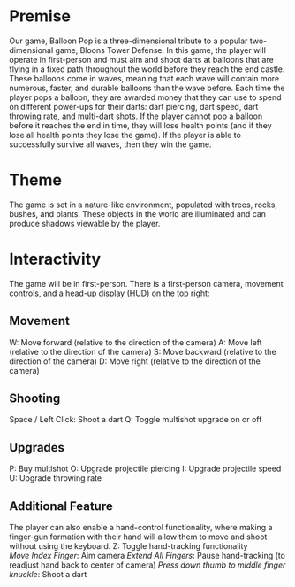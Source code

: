 # Premise
Our game, Balloon Pop is a three-dimensional tribute to a popular two-dimensional game, Bloons Tower Defense. In this game, the player will operate in first-person and must aim and shoot darts at balloons that are flying in a fixed path throughout the world before they reach the end castle. These balloons come in waves, meaning that each wave will contain more numerous, faster, and durable balloons than the wave before. Each time the player pops a balloon, they are awarded money that they can use to spend on different power-ups for their darts: dart piercing, dart speed, dart throwing rate, and multi-dart shots. If the player cannot pop a balloon before it reaches the end in time, they will lose health points (and if they lose all health points they lose the game). If the player is able to successfully survive all waves, then they win the game.

# Theme 
The game is set in a nature-like environment, populated with trees, rocks, bushes, and plants. These objects in the world are illuminated and can produce shadows viewable by the player.

# Interactivity 
The game will be in first-person. There is a first-person camera, movement controls, and a head-up display (HUD) on the top right:
## Movement
W: Move forward (relative to the direction of the camera)
A: Move left (relative to the direction of the camera)
S: Move backward (relative to the direction of the camera)
D: Move right (relative to the direction of the camera)
## Shooting
Space / Left Click: Shoot a dart
Q: Toggle multishot upgrade on or off
## Upgrades
P: Buy multishot
O: Upgrade projectile piercing 
I: Upgrade projectile speed
U: Upgrade throwing rate	

## Additional Feature
The player can also enable a hand-control functionality, where making a finger-gun formation with their hand will allow them to move and shoot without using the keyboard.
Z: Toggle hand-tracking functionality	
*Move Index Finger*: Aim camera
*Extend All Fingers*: Pause hand-tracking (to readjust hand back to center of camera)
*Press down thumb to middle finger knuckle*: Shoot a dart